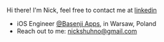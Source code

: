 Hi there! I'm Nick, feel free to contact me at [linkedin](https://www.linkedin.com/in/mshukhno/)
- iOS Engineer [@Basenji Apps](https://basenjiapps.com/), in Warsaw, Poland
- Reach out to me: nickshuhno@gmail.com
